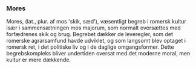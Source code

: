 ### Mores


Mores, (lat., plur. af mos 'skik, sæd'), væsentligt begreb i romersk kultur især i sammensætningen mos majorum, som normalt oversættes med forfædrenes skik og brug. Begrebet dækker de leveregler, som det romerske agrarsamfund havde udviklet, og som langsomt blev optaget i romersk ret, i det politiske liv og i de daglige omgangsformer. Dette begrebskompleks bliver undertiden oversat med det moderne moral, men kultur er mere dækkende.